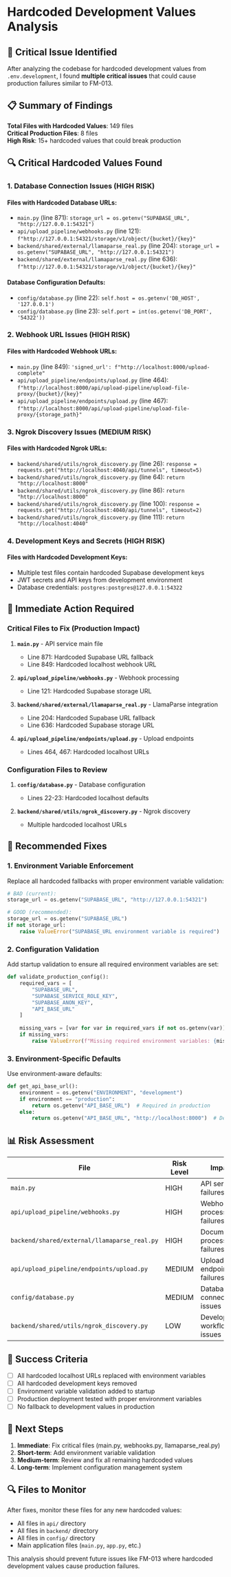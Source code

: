 # Hardcoded Development Values Analysis

## 🚨 **Critical Issue Identified**

After analyzing the codebase for hardcoded development values from `.env.development`, I found **multiple critical issues** that could cause production failures similar to FM-013.

## 📋 **Summary of Findings**

**Total Files with Hardcoded Values**: 149 files  
**Critical Production Files**: 8 files  
**High Risk**: 15+ hardcoded values that could break production

## 🔍 **Critical Hardcoded Values Found**

### **1. Database Connection Issues (HIGH RISK)**

#### **Files with Hardcoded Database URLs:**
- `main.py` (line 871): `storage_url = os.getenv("SUPABASE_URL", "http://127.0.0.1:54321")`
- `api/upload_pipeline/webhooks.py` (line 121): `f"http://127.0.0.1:54321/storage/v1/object/{bucket}/{key}"`
- `backend/shared/external/llamaparse_real.py` (line 204): `storage_url = os.getenv("SUPABASE_URL", "http://127.0.0.1:54321")`
- `backend/shared/external/llamaparse_real.py` (line 636): `f"http://127.0.0.1:54321/storage/v1/object/{bucket}/{key}"`

#### **Database Configuration Defaults:**
- `config/database.py` (line 22): `self.host = os.getenv('DB_HOST', '127.0.0.1')`
- `config/database.py` (line 23): `self.port = int(os.getenv('DB_PORT', '54322'))`

### **2. Webhook URL Issues (HIGH RISK)**

#### **Files with Hardcoded Webhook URLs:**
- `main.py` (line 849): `'signed_url': f"http://localhost:8000/upload-complete"`
- `api/upload_pipeline/endpoints/upload.py` (line 464): `f"http://localhost:8000/api/upload-pipeline/upload-file-proxy/{bucket}/{key}"`
- `api/upload_pipeline/endpoints/upload.py` (line 467): `f"http://localhost:8000/api/upload-pipeline/upload-file-proxy/{storage_path}"`

### **3. Ngrok Discovery Issues (MEDIUM RISK)**

#### **Files with Hardcoded Ngrok URLs:**
- `backend/shared/utils/ngrok_discovery.py` (line 26): `response = requests.get("http://localhost:4040/api/tunnels", timeout=5)`
- `backend/shared/utils/ngrok_discovery.py` (line 64): `return "http://localhost:8000"`
- `backend/shared/utils/ngrok_discovery.py` (line 86): `return "http://localhost:8000"`
- `backend/shared/utils/ngrok_discovery.py` (line 100): `response = requests.get("http://localhost:4040/api/tunnels", timeout=2)`
- `backend/shared/utils/ngrok_discovery.py` (line 111): `return "http://localhost:4040"`

### **4. Development Keys and Secrets (HIGH RISK)**

#### **Files with Hardcoded Development Keys:**
- Multiple test files contain hardcoded Supabase development keys
- JWT secrets and API keys from development environment
- Database credentials: `postgres:postgres@127.0.0.1:54322`

## 🚨 **Immediate Action Required**

### **Critical Files to Fix (Production Impact)**

1. **`main.py`** - API service main file
   - Line 871: Hardcoded Supabase URL fallback
   - Line 849: Hardcoded localhost webhook URL

2. **`api/upload_pipeline/webhooks.py`** - Webhook processing
   - Line 121: Hardcoded Supabase storage URL

3. **`backend/shared/external/llamaparse_real.py`** - LlamaParse integration
   - Line 204: Hardcoded Supabase URL fallback
   - Line 636: Hardcoded Supabase storage URL

4. **`api/upload_pipeline/endpoints/upload.py`** - Upload endpoints
   - Lines 464, 467: Hardcoded localhost URLs

### **Configuration Files to Review**

1. **`config/database.py`** - Database configuration
   - Lines 22-23: Hardcoded localhost defaults

2. **`backend/shared/utils/ngrok_discovery.py`** - Ngrok discovery
   - Multiple hardcoded localhost URLs

## 🔧 **Recommended Fixes**

### **1. Environment Variable Enforcement**

Replace all hardcoded fallbacks with proper environment variable validation:

```python
# BAD (current):
storage_url = os.getenv("SUPABASE_URL", "http://127.0.0.1:54321")

# GOOD (recommended):
storage_url = os.getenv("SUPABASE_URL")
if not storage_url:
    raise ValueError("SUPABASE_URL environment variable is required")
```

### **2. Configuration Validation**

Add startup validation to ensure all required environment variables are set:

```python
def validate_production_config():
    required_vars = [
        "SUPABASE_URL",
        "SUPABASE_SERVICE_ROLE_KEY", 
        "SUPABASE_ANON_KEY",
        "API_BASE_URL"
    ]
    
    missing_vars = [var for var in required_vars if not os.getenv(var)]
    if missing_vars:
        raise ValueError(f"Missing required environment variables: {missing_vars}")
```

### **3. Environment-Specific Defaults**

Use environment-aware defaults:

```python
def get_api_base_url():
    environment = os.getenv("ENVIRONMENT", "development")
    if environment == "production":
        return os.getenv("API_BASE_URL")  # Required in production
    else:
        return os.getenv("API_BASE_URL", "http://localhost:8000")  # Dev fallback
```

## 📊 **Risk Assessment**

| File | Risk Level | Impact | Priority |
|------|------------|--------|----------|
| `main.py` | HIGH | API service failures | 1 |
| `api/upload_pipeline/webhooks.py` | HIGH | Webhook processing failures | 1 |
| `backend/shared/external/llamaparse_real.py` | HIGH | Document processing failures | 1 |
| `api/upload_pipeline/endpoints/upload.py` | MEDIUM | Upload endpoint failures | 2 |
| `config/database.py` | MEDIUM | Database connection issues | 2 |
| `backend/shared/utils/ngrok_discovery.py` | LOW | Development workflow issues | 3 |

## 🎯 **Success Criteria**

- [ ] All hardcoded localhost URLs replaced with environment variables
- [ ] All hardcoded development keys removed
- [ ] Environment variable validation added to startup
- [ ] Production deployment tested with proper environment variables
- [ ] No fallback to development values in production

## 📝 **Next Steps**

1. **Immediate**: Fix critical files (main.py, webhooks.py, llamaparse_real.py)
2. **Short-term**: Add environment variable validation
3. **Medium-term**: Review and fix all remaining hardcoded values
4. **Long-term**: Implement configuration management system

## 🔍 **Files to Monitor**

After fixes, monitor these files for any new hardcoded values:
- All files in `api/` directory
- All files in `backend/` directory  
- All files in `config/` directory
- Main application files (`main.py`, `app.py`, etc.)

This analysis should prevent future issues like FM-013 where hardcoded development values cause production failures.

